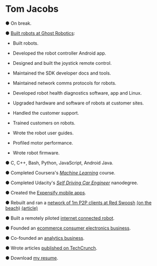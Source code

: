# Tom Jacobs

● On break.

●  [Built robots at Ghost Robotics](https://twitter.com/Ghost_Robotics):

- Built robots.

- Developed the robot controller Android app.

- Designed and built the joystick remote control.

- Maintained the SDK developer docs and tools.

- Maintained network comms protocols for robots.

- Developed robot health diagnostics software, app and Linux.

- Upgraded hardware and software of robots at customer sites.

- Handled the customer support.

- Trained customers on robots.

- Wrote the robot user guides.

- Profiled motor performance.

- Wrote robot firmware.

● C, C++, Bash, Python, JavaScript, Android Java.

● Completed Coursera's [*Machine Learning*](https://www.coursera.org/account/accomplishments/certificate/8JWB2P9M742N) course.

● Completed Udacity's [*Self Driving Car Engineer*](https://www.udacity.com/course/self-driving-car-engineer-nanodegree--nd013) nanodegree.

● Created the [Expensify mobile apps](https://itunes.apple.com/us/app/expensify-receipts-expenses/id471713959?mt=8).

● Rebuilt and ran a [network of 1m P2P clients at Red Swoosh](https://en.wikipedia.org/wiki/Red_Swoosh) [(on the beach)](https://www.wsj.com/articles/SB119179859820351674) [(article)](http://techtuck.blogspot.com.au/2007/10/software-firm-learns-rules-of.html)

● Built a remotely piloted [internet connected robot](https://www.youtube.com/watch?v=FPq7K7XTg3o).

● Founded an [ecommerce consumer electronics business](http://www.productreview.com.au/p/jacobs-direct.html).

● Co-founded an [analytics business](http://www.kepleranalytics.com.au/).

● Wrote articles [published on TechCrunch](https://techcrunch.com/author/tom-jacobs/).

● Download [my resume](Resume_Tom_Jacobs.pdf).
